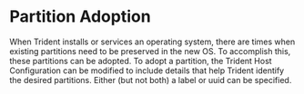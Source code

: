 
# Partition Adoption

When Trident installs or services an operating system, there are times when
existing partitions need to be preserved in the new OS. To accomplish this,
these partitions can be adopted. To adopt a partition, the Trident Host
Configuration can be modified to include details that help Trident identify the
desired partitions. Either (but not both) a label or uuid can be specified.
